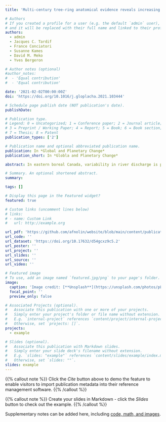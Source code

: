 ```yaml
---
title: 'Multi-century tree-ring anatomical evidence reveals increasing frequency and magnitude of spring discharge and floods in eastern boreal Canada'

# Authors
# If you created a profile for a user (e.g. the default `admin` user), write the username (folder name) here
# and it will be replaced with their full name and linked to their profile.
authors:
  - admin
  - Jacques C. Tardif
  - France Conciatori
  - Susanne Kames
  - David M. Meko
  - Yves Bergeron

# Author notes (optional)
#author_notes:
#  - 'Equal contribution'
#  - 'Equal contribution'

date: '2021-02-02T00:00:00Z'
doi: 'https://doi.org/10.1016/j.gloplacha.2021.103444'

# Schedule page publish date (NOT publication's date).
publishDate: 

# Publication type.
# Legend: 0 = Uncategorized; 1 = Conference paper; 2 = Journal article;
# 3 = Preprint / Working Paper; 4 = Report; 5 = Book; 6 = Book section;
# 7 = Thesis; 8 = Patent
publication_types: ['2']

# Publication name and optional abbreviated publication name.
publication: In *Global and Planetary Change*
publication_short: In *Globla and Planetary Change*

abstract: In eastern boreal Canada, variability in river discharge is poorly understood at the multi-century scale due to short instrumental records. In recent decades, increased magnitude and frequency of spring floods have raised concerns about the potential effects of climate change on flood risk. Unlike tree-ring width, flood rings have a demonstrated dendrochronological utility for reconstructing high discharge in boreal environments. In this study, twelve chronologies of earlywood vessel cross-sectional area (a new hydrological proxy) and ring width were developed from riparian Fraxinus nigra trees periodically flooded in spring. These chronologies were used as predictors of Harricana River spring discharge, which was reconstructed for the period 1771–2016. The reconstruction captured 69% of the variance over a 102-year calibration period. The reconstruction indicates that the magnitude and frequency of spring high discharge has increased since the end of the Little Ice Age (1850–1870 CE) and since 1950. The change from a multi-decadal frequency in the late 19th century to a decadal and then interannual frequency in the late 20th century is associated with an increase in snow cover over much of central-eastern Canada. The association between the reconstructed spring discharge and spring atmospheric circulation indices NINO3.4, AMO, NAO may also have changed in these periods and further work is needed to assess the stability of these associations. The correlation between reconstructed and instrumental spring discharge at the regional scale, as well as the shared features in reconstructed discharge and other paleorecords from subarctic Québec suggest a common hydrological signal across the study area and for the early 20th to 21st centuries. The unprecedently low and high spring discharge in recent decades compared to the historical natural variability of the last 250 years also suggests that the increase in flood frequency and magnitude originates from climate change.

# Summary. An optional shortened abstract.
summary: 

tags: []

# Display this page in the Featured widget?
featured: true

# Custom links (uncomment lines below)
# links:
# - name: Custom Link
#   url: http://example.org

url_pdf: 'https://github.com/afnolin/website/blob/main/content/publication/example/Nolin%20et%20al.2021a-GloPlaCha.pdf'
url_code: ''
url_dataset: 'https://doi.org/10.17632/d54gcxz9c5.2'
url_poster: ''
url_project: ''
url_slides: ''
url_source: ''
url_video: ''

# Featured image
# To use, add an image named `featured.jpg/png` to your page's folder.
image:
  caption: 'Image credit: [**Unsplash**](https://unsplash.com/photos/pLCdAaMFLTE)'
  focal_point: ''
  preview_only: false

# Associated Projects (optional).
#   Associate this publication with one or more of your projects.
#   Simply enter your project's folder or file name without extension.
#   E.g. `internal-project` references `content/project/internal-project/index.md`.
#   Otherwise, set `projects: []`.
projects:
  - example

# Slides (optional).
#   Associate this publication with Markdown slides.
#   Simply enter your slide deck's filename without extension.
#   E.g. `slides: "example"` references `content/slides/example/index.md`.
#   Otherwise, set `slides: ""`.
slides: example
---
```


{{% callout note %}}
Click the _Cite_ button above to demo the feature to enable visitors to import publication metadata into their reference management software.
{{% /callout %}}

{{% callout note %}}
Create your slides in Markdown - click the _Slides_ button to check out the example.
{{% /callout %}}

Supplementary notes can be added here, including [code, math, and images](https://wowchemy.com/docs/writing-markdown-latex/).
